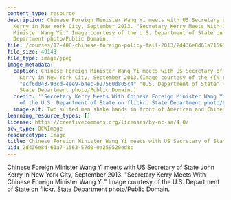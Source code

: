 ```yaml
---
content_type: resource
description: Chinese Foreign Minister Wang Yi meets with US Secretary of State John
  Kerry in New York City, September 2013. "Secretary Kerry Meets With Chinese Foreign
  Minister Wang Yi." Image courtesy of the U.S. Department of State on flickr. State
  Department photo/Public Domain.
file: /courses/17-408-chinese-foreign-policy-fall-2013/2d436e8d61a7156357d00a259520ed8c_17-408f13.jpg
file_size: 49143
file_type: image/jpeg
image_metadata:
  caption: Chinese Foreign Minister Wang Yi meets with US Secretary of State John
    Kerry in New York City, September 2013.(Image courtesy of the {{% resource_link
    "ecf6d043-93cd-4ee9-b4ec-b27560d805c4" "U.S. Department of State" %}} on flickr.
    State Department photo/Public Domain.)
  credit: '"Secretary Kerry Meets With Chinese Foreign Minister Wang Yi." Image courtesy
    of the U.S. Department of State on flickr. State Department photo/Public Domain.'
  image-alt: Two suited men shake hands in front of American and Chinese flags.
learning_resource_types: []
license: https://creativecommons.org/licenses/by-nc-sa/4.0/
ocw_type: OCWImage
resourcetype: Image
title: Chinese Foreign Minister Wang Yi meets with US Secretary of State John Kerry
uid: 2d436e8d-61a7-1563-57d0-0a259520ed8c
---
```

Chinese Foreign Minister Wang Yi meets with US Secretary of State John Kerry in New York City, September 2013. "Secretary Kerry Meets With Chinese Foreign Minister Wang Yi." Image courtesy of the U.S. Department of State on flickr. State Department photo/Public Domain.